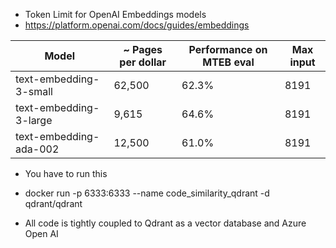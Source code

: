 - Token Limit for OpenAI Embeddings models
- https://platform.openai.com/docs/guides/embeddings

| Model                  | ~ Pages per dollar | Performance on MTEB eval | Max input |
| ---------------------- | ------------------ | ------------------------ | --------- |
| text-embedding-3-small | 62,500             | 62.3%                    | 8191      |
| text-embedding-3-large | 9,615              | 64.6%                    | 8191      |
| text-embedding-ada-002 | 12,500             | 61.0%                    | 8191      |

- You have to run this
- docker run -p 6333:6333 --name code_similarity_qdrant -d qdrant/qdrant

- All code is tightly coupled to Qdrant as a vector database and Azure Open AI
